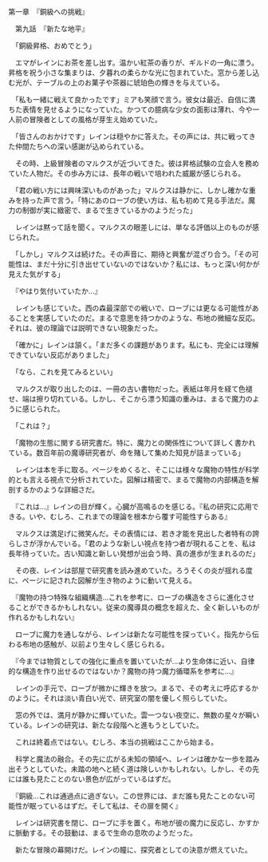 第一章　『銅級への挑戦』

　第九話　『新たな地平』

　「銅級昇格、おめでとう」

　エマがレインにお茶を差し出す。温かい紅茶の香りが、ギルドの一角に漂う。昇格を祝う小さな集まりは、夕暮れの柔らかな光に包まれていた。窓から差し込む光が、テーブルの上のお菓子や茶器に琥珀色の輝きを与えている。

　「私も一緒に戦えて良かったです」ミアも笑顔で言う。彼女は最近、自信に満ちた表情を見せるようになっていた。かつての臆病な少女の面影は薄れ、今や一人前の冒険者としての風格が芽生え始めていた。

　「皆さんのおかけです」レインは穏やかに答えた。その声には、共に戦ってきた仲間たちへの深い感謝が込められている。

　その時、上級冒険者のマルクスが近づいてきた。彼は昇格試験の立会人を務めていた人物だ。その歩み方には、長年の戦いで培われた威厳が感じられる。

　「君の戦い方には興味深いものがあった」マルクスは静かに、しかし確かな重みを持った声で言う。「特にあのローブの使い方は、私も初めて見る手法だ。魔力の制御が実に緻密で、まるで生きているかのようだった」

　レインは黙って話を聞く。マルクスの眼差しには、単なる評価以上のものが感じられた。

　「しかし」マルクスは続けた。その声音に、期待と興奮が混ざり合う。「その可能性は、まだ十分に引き出せていないのではないか？私には、もっと深い何かが見えた気がする」

　『やはり気付いていたか...』

　レインも感じていた。西の森最深部での戦いで、ローブには更なる可能性があることを実感していたのだ。まるで意思を持つかのような、布地の微細な反応。それは、彼の理論では説明できない現象だった。

　「確かに」レインは頷く。「まだ多くの課題があります。私にも、完全には理解できていない反応がありました」

　「なら、これを見てみるといい」

　マルクスが取り出したのは、一冊の古い書物だった。表紙は年月を経て色褪せ、端は擦り切れている。しかし、そこから漂う知識の重みは、まるで魔力のように感じられた。

　「これは？」

　「魔物の生態に関する研究書だ。特に、魔力との関係性について詳しく書かれている。数百年前の魔導研究者が、命を賭して集めた知見が詰まっている」

　レインは本を手に取る。ページをめくると、そこには様々な魔物の特性が科学的とも言える視点で分析されていた。図解は精密で、まるで魔物の内部構造を解剖するかのような詳細さだ。

　『これは...』レインの目が輝く。心臓が高鳴るのを感じる。『私の研究に応用できる。いや、むしろ、これまでの理論を根本から覆す可能性すらある』

　マルクスは満足げに微笑んだ。その表情には、若き才能を見出した者特有の誇らしさが浮かんでいる。「君のような新しい視点を持つ者が現れることを、私は長年待っていた。古い知識と新しい発想が出会う時、真の進歩が生まれるのだ」

　その夜、レインは部屋で研究書を読み進めていた。ろうそくの炎が揺れる度に、ページに記された図解が生き物のように動いて見える。

　『魔物の持つ特殊な組織構造...これを参考に、ローブの構造をさらに進化させることができるかもしれない。従来の魔導具の概念を超えた、全く新しいものが作れるかもしれない』

　ローブに魔力を通しながら、レインは新たな可能性を探っていく。指先から伝わる布地の感触が、以前より生々しく感じられる。

　『今までは物質としての強化に重点を置いていたが...より生命体に近い、自律的な構造を作り出せるのではないか？魔物の持つ魔力循環系を参考に...』

　レインの手元で、ローブが微かに輝きを放つ。まるで、その考えに呼応するかのように。それは淡い青白い光で、研究室の闇を優しく照らしていた。

　窓の外では、満月が静かに輝いていた。雲一つない夜空に、無数の星々が瞬いている。レインの研究は、新たな段階へと進もうとしていた。

　これは終着点ではない。むしろ、本当の挑戦はここから始まる。

　科学と魔法の融合。その先に広がる未知の領域へ、レインは確かな一歩を踏み出そうとしていた。未踏の地へと続く道は険しいかもしれない。しかし、その先には誰も見たことのない景色が広がっているはずだ。

　『銅級...これは通過点に過ぎない。この世界には、まだ誰も見たことのない可能性が眠っているはずだ。そして私は、その扉を開く』

　レインは研究書を閉じ、ローブに手を置く。布地が彼の魔力に反応し、かすかに脈動する。その鼓動は、まるで生命の息吹のようだった。

　新たな冒険の幕開けだ。レインの瞳に、探究者としての決意が燃えていた。